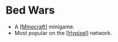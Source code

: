 # Bed Wars

- A [[Minecraft]] minigame.
- Most popular on the [[Hypixel]] network.

[//begin]: # "Autogenerated link references for markdown compatibility"
[Minecraft]: minecraft "Minecraft"
[Hypixel]: hypixel "Hypixel"
[//end]: # "Autogenerated link references"
